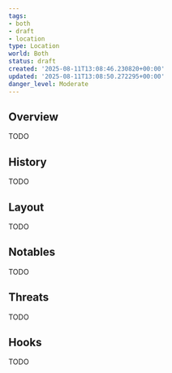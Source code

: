 ```yaml
---
tags:
- both
- draft
- location
type: Location
world: Both
status: draft
created: '2025-08-11T13:08:46.230820+00:00'
updated: '2025-08-11T13:08:50.272295+00:00'
danger_level: Moderate
---
```



## Overview

TODO
## History

TODO
## Layout

TODO
## Notables

TODO
## Threats

TODO
## Hooks

TODO

